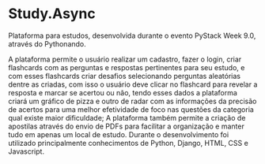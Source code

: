# Study.Async
Plataforma para estudos, desenvolvida durante o evento PyStack Week 9.0, através do Pythonando.

  A plataforma permite o usuário realizar um cadastro, fazer o login, criar flashcards com as perguntas e respostas pertinentes para seu estudo, e com esses flashcards criar desafios selecionando perguntas aleatórias dentre as criadas, com isso o usuário deve clicar no flashcard para revelar a resposta e marcar se acertou ou não, tendo esses dados a plataforma criará um gráfico de pizza e outro de radar com as informações da precisão de acertos para uma melhor efetividade de foco nas questões da categoria qual existe maior dificuldade; A plataforma também permite a criação de apostilas através do envio de PDFs para facilitar a organização e manter tudo em apenas um local de estudo.
  Durante o desenvolvimento foi utilizado principalmente conhecimentos de Python, Django, HTML, CSS e Javascript.
